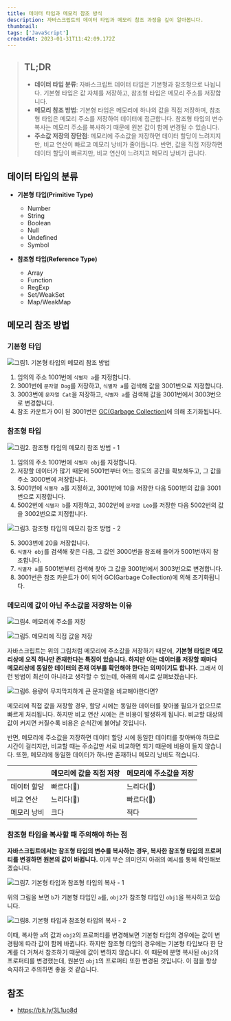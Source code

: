 ```yaml
---
title: 데이터 타입과 메모리 참조 방식
description: 자바스크립트의 데이터 타입과 메모리 참조 과정을 깊이 알아봅니다.
thumbnail:
tags: ['JavaScript']
createdAt: 2023-01-31T11:42:09.172Z
---
```


> ## TL;DR
>
> - **데이터 타입 분류**: 자바스크립트 데이터 타입은 기본형과 참조형으로 나뉩니다. 기본형 타입은 값 자체를 저장하고, 참조형 타입은 메모리 주소를 저장합니다.
> - **메모리 참조 방법**: 기본형 타입은 메모리에 하나의 값을 직접 저장하며, 참조형 타입은 메모리 주소를 저장하여 데이터에 접근합니다. 참조형 타입의 변수 복사는 메모리 주소를 복사하기 때문에 원본 값이 함께 변경될 수 있습니다.
> - **주소값 저장의 장단점**: 메모리에 주소값을 저장하면 데이터 할당이 느려지지만, 비교 연산이 빠르고 메모리 낭비가 줄어듭니다. 반면, 값을 직접 저장하면 데이터 할당이 빠르지만, 비교 연산이 느려지고 메모리 낭비가 큽니다.

## 데이터 타입의 분류

- **기본형 타입(Primitive Type)**

  - Number
  - String
  - Boolean
  - Null
  - Undefined
  - Symbol

- **참조형 타입(Reference Type)**

  - Array
  - Function
  - RegExp
  - Set/WeakSet
  - Map/WeakMap

## 메모리 참조 방법

### 기본형 타입

![그림1. 기본형 타입의 메모리 참조 방법](/assets/contents/js-memory-reference/1.png)

1. 임의의 주소 1001번에 `식별자 a`를 지정합니다.
2. 3001번에 `문자열 Dog`를 저장하고, `식별자 a`를 검색해 값을 3001번으로 지정합니다.
3. 3003번에 `문자열 Cat`을 저장하고, `식별자 a`를 검색해 값을 3001번에서 3003번으로 변경합니다.
4. 참조 카운트가 0이 된 3001번은 [GC(Garbage Collection)](https://developer.mozilla.org/en-US/docs/Glossary/Garbage_collection)에 의해 초기화됩니다.

### 참조형 타입

![그림2. 참조형 타입의 메모리 참조 방법 - 1](/assets/contents/js-memory-reference/2.png)

1. 임의의 주소 1001번에 `식별자 obj`를 지정합니다.
2. 저장할 데이터가 많기 때문에 5001번부터 어느 정도의 공간을 확보해두고, 그 값을 주소 3000번에 저장합니다.
3. 5001번에 `식별자 a`를 지정하고, 3001번에 10을 저장한 다음 5001번의 값을 3001번으로 지정합니다.
4. 5002번에 `식별자 b`를 지정하고, 3002번에 `문자열 Leo`를 저장한 다음 5002번의 값을 3002번으로 지정합니다.

![그림3. 참조형 타입의 메모리 참조 방법 - 2](/assets/contents/js-memory-reference/3.png)

5. 3003번에 20을 저장합니다.
6. `식별자 obj`를 검색해 찾은 다음, 그 값인 3000번을 참조해 들어가 5001번까지 참조합니다.
7. `식별자 a`를 5001번부터 검색해 찾아 그 값을 3001번에서 3003번으로 변경합니다.
8. 3001번은 참조 카운트가 0이 되어 GC(Garbage Collection)에 의해 초기화됩니다.

### 메모리에 값이 아닌 주소값을 저장하는 이유

![그림4. 메모리에 주소를 저장](/assets/contents/js-memory-reference/4.png)

![그림5. 메모리에 직접 값을 저장](/assets/contents/js-memory-reference/5.png)

자바스크립트는 위의 그림처럼 메모리에 주소값을 저장하기 때문에, **기본형 타입은 메모리상에 오직 하나만 존재한다는 특징이 있습니다. 하지만 이는 데이터를 저장할 때마다 메모리상에 동일한 데이터의 존재 여부를 확인해야 한다는 의미이기도 합니다.** 그래서 이런 방법이 최선이 아니라고 생각할 수 있는데, 아래의 예시로 살펴보겠습니다.

![그림6. 용량이 무지막지하게 큰 문자열을 비교해야한다면?](/assets/contents/js-memory-reference/6.png)

메모리에 직접 값을 저장할 경우, 할당 시에는 동일한 데이터를 찾아볼 필요가 없으므로 빠르게 처리됩니다. 하지만 비교 연산 시에는 큰 비용이 발생하게 됩니다. 비교할 대상의 값이 커지면 커질수록 비용은 순식간에 불어날 것입니다.

반면, 메모리에 주소값을 저장하면 데이터 할당 시에 동일한 데이터를 찾아봐야 하므로 시간이 걸리지만, 비교할 때는 주소값만 서로 비교하면 되기 때문에 비용이 들지 않습니다. 또한, 메모리에 동일한 데이터가 하나만 존재하니 메모리 낭비도 적습니다.

|             | 메모리에 값을 직접 저장 | 메모리에 주소값을 저장 |
| ----------- | ----------------------- | ---------------------- |
| 데이터 할당 | 빠르다(🐇)              | 느리다(🐢)             |
| 비교 연산   | 느리다(🐢)              | 빠르다(🐇)             |
| 메모리 낭비 | 크다                    | 적다                   |

### 참조형 타입을 복사할 때 주의해야 하는 점

**자바스크립트에서는 참조형 타입의 변수를 복사하는 경우, 복사한 참조형 타입의 프로퍼티를 변경하면 원본의 값이 바뀝니다.** 이게 무슨 의미인지 아래의 예시를 통해 확인해보겠습니다.

![그림7. 기본형 타입과 참조형 타입의 복사 - 1](/assets/contents/js-memory-reference/7.png)

위의 그림을 보면 `b`가 기본형 타입인 `a`를, `obj2`가 참조형 타입인 `obj1`을 복사하고 있습니다.

![그림8. 기본형 타입과 참조형 타입의 복사 - 2](/assets/contents/js-memory-reference/8.png)

이때, 복사한 `a`의 값과 `obj2`의 프로퍼티를 변경해보면 기본형 타입의 경우에는 값이 변경됨에 따라 값이 함께 바뀝니다. 하지만 참조형 타입의 경우에는 기본형 타입보다 한 단계를 더 거쳐서 참조하기 때문에 값이 변하지 않습니다. 이 때문에 분명 복사된 `obj2`의 프로퍼티를 변경했는데, 원본인 `obj1`의 프로퍼티 또한 변경된 것입니다. 이 점을 항상 숙지하고 주의하면 좋을 것 같습니다.

## 참조

- https://bit.ly/3L1uo8d

